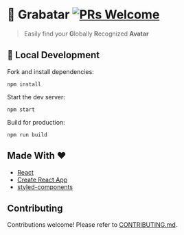 # 👾 Grabatar [![PRs Welcome](https://img.shields.io/badge/PRs-welcome-brightgreen.svg?style=flat-square)](http://makeapullrequest.com)

> Easily find your **G**lobally **R**ecognized **Avatar**

## 🚀 Local Development

Fork and install dependencies:

`npm install`

Start the dev server:

`npm start`

Build for production:

`npm run build`

## Made With ❤️

- [React](https://reactjs.org/)
- [Create React App](https://github.com/facebook/create-react-app)
- [styled-components](https://www.styled-components.com/)

## Contributing

Contributions welcome! Please refer to [CONTRIBUTING.md](https://github.com/melanieseltzer/grabatar/blob/master/CONTRIBUTING.md).